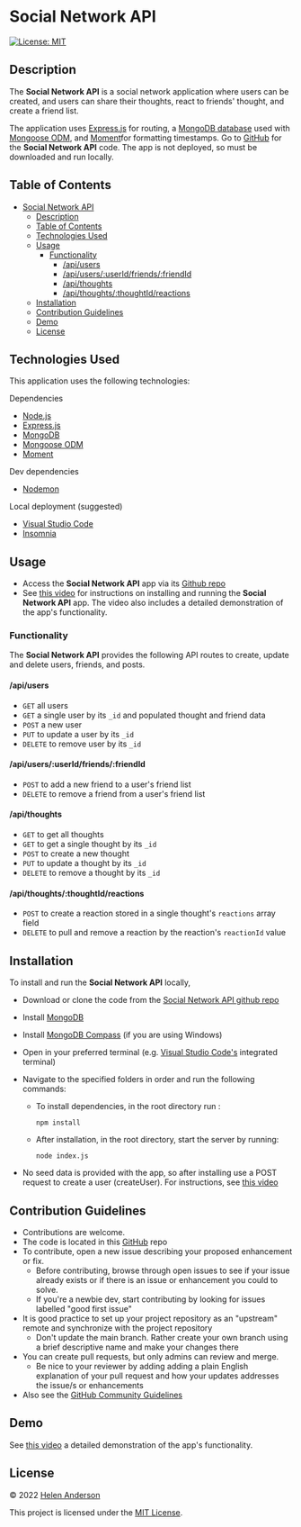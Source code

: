 # Social Network API
[![License: MIT](https://img.shields.io/badge/License-MIT-yellow.svg)](https://opensource.org/licenses/MIT)

## Description

The **Social Network API** is a social network application where users can be created, and users can share their thoughts, react to friends' thought, and create a friend list. 

The application uses [Express.js](https://www.npmjs.com/package/express) for routing, a [MongoDB database](https://mongodb.com/) used with [Mongoose ODM](https://www.npmjs.com/package/mongoose), and [Moment](https://momentjs.com/)for formatting timestamps. Go to [GitHub](https://github.com/grace-anderson/social-network-api) for the **Social Network API** code. The app is not deployed, so must be downloaded and run locally.


## Table of Contents

- [Social Network API](#social-network-api)
  - [Description](#description)
  - [Table of Contents](#table-of-contents)
  - [Technologies Used](#technologies-used)
  - [Usage](#usage)
    - [Functionality](#functionality)
      - [/api/users](#apiusers)
      - [/api/users/:userId/friends/:friendId](#apiusersuseridfriendsfriendid)
      - [/api/thoughts](#apithoughts)
      - [/api/thoughts/:thoughtId/reactions](#apithoughtsthoughtidreactions)
  - [Installation](#installation)
  - [Contribution Guidelines](#contribution-guidelines)
  - [Demo](#demo)
  - [License](#license)


## Technologies Used

This application uses the following technologies:

  Dependencies
* [Node.js](https://nodejs.dev/)
* [Express.js](https://www.npmjs.com/package/express)
* [MongoDB](https://mongodb.com/)
* [Mongoose ODM](https://www.npmjs.com/package/mongoose)
* [Moment](https://momentjs.com/)

Dev dependencies
* [Nodemon](https://www.npmjs.com/package/nodemon)

Local deployment (suggested)
* [Visual Studio Code](https://code.visualstudio.com/)
* [Insomnia](https://insomnia.rest/)


## Usage

* Access the **Social Network API** app via its [Github repo](https://github.com/grace-anderson/social-network-api)
* See [this video](https://drive.google.com/file/d/1nO1uHivz6A1PZkcwcAJ_Y70_6Gppukte/view?usp=sharing) for instructions on installing and running the **Social Network API** app. The video also includes a detailed demonstration of the app's functionality.

### Functionality
The **Social Network API** provides the following API routes to create, update and delete users, friends, and posts.
#### /api/users
* `GET` all users
* `GET` a single user by its `_id` and populated thought and friend data
* `POST` a new user
* `PUT` to update a user by its `_id`
* `DELETE` to remove user by its `_id`
#### /api/users/:userId/friends/:friendId
* `POST` to add a new friend to a user's friend list
* `DELETE` to remove a friend from a user's friend list
#### /api/thoughts
* `GET` to get all thoughts
* `GET` to get a single thought by its `_id`
* `POST` to create a new thought
* `PUT` to update a thought by its `_id`
* `DELETE` to remove a thought by its `_id`
#### /api/thoughts/:thoughtId/reactions
* `POST` to create a reaction stored in a single thought's `reactions` array field
* `DELETE` to pull and remove a reaction by the reaction's `reactionId` value


## Installation

To install and run the **Social Network API** locally,
* Download or clone the code from the [Social Network API github repo](https://github.com/grace-anderson/social-network-api)
* Install [MongoDB](https://mongodb.com/)
* Install [MongoDB Compass](https://www.mongodb.com/products/compass) (if you are using Windows) 
* Open in your preferred terminal (e.g. [Visual Studio Code's](https://code.visualstudio.com/) integrated terminal)
* Navigate to the specified folders in order and run the following commands:
  * To install dependencies, in the root directory run :
  
      ```npm install```

  * After installation, in the root directory, start the server by running:
  
      ```node index.js```

* No seed data is provided with the app, so after installing use a POST request to create a user (createUser). For instructions, see [this video](https://drive.google.com/file/d/1nO1uHivz6A1PZkcwcAJ_Y70_6Gppukte/view?usp=sharing)


## Contribution Guidelines

* Contributions are welcome.
* The code is located in this [GitHub](https://github.com/grace-anderson/social-network-api) repo
* To contribute, open a new issue describing your proposed enhancement or fix.
  * Before contributing, browse through open issues to see if your issue already exists or if there is an issue or enhancement you could to solve. 
  * If you're a newbie dev, start contributing by looking for issues labelled "good first issue"
* It is good practice to set up your project repository as an "upstream" remote and synchronize with the project repository
  * Don't update the main branch. Rather create your own branch using a brief descriptive name and make your changes there
* You can create pull requests, but only admins can review and merge.
  * Be nice to your reviewer by adding adding a plain English explanation of your pull request and how your updates addresses the issue/s or enhancements  
* Also see the [GitHub Community Guidelines](https://docs.github.com/en/site-policy/github-terms/github-community-guidelines)


## Demo

See [this video](https://drive.google.com/file/d/1nO1uHivz6A1PZkcwcAJ_Y70_6Gppukte/view?usp=sharing) a detailed demonstration of the app's functionality.


## License

© 2022 [Helen Anderson](https://github.com/grace-anderson) 

This project is licensed under the [MIT License](https://opensource.org/licenses/MIT).

